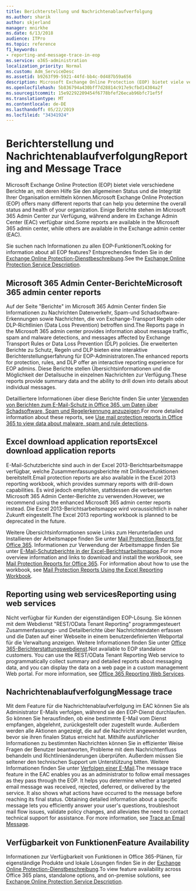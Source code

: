 ```yaml
---
title: Berichterstellung und Nachrichtenablaufverfolgung
ms.author: sharik
author: skjerland
manager: mnirkhe
ms.date: 6/13/2018
audience: ITPro
ms.topic: reference
f1_keywords:
- reporting-and-message-trace-in-eop
ms.service: o365-administration
localization_priority: Normal
ms.custom: Adm_ServiceDesc
ms.assetid: b9263f99-5921-44fd-bb4c-0d487b59a656
description: Microsoft Exchange Online Protection (EOP) bietet viele verschiedene Berichte an, mit deren Hilfe Sie den allgemeinen Status und die Integrität Ihrer Organisation ermitteln können. Einige Berichte stehen im Microsoft 365 Admin Center zur Verfügung, während andere im Exchange Admin Center (EAC) verfügbar sind.
ms.openlocfilehash: 5b836794a430bff7d28814c917e9cfbd14304a2f
ms.sourcegitcommit: 15e92292209454f6778bfef26ecab96bfc71ef5f
ms.translationtype: MT
ms.contentlocale: de-DE
ms.lasthandoff: 05/22/2019
ms.locfileid: "34341924"
---
```

# <a name="reporting-and-message-trace"></a><span data-ttu-id="0fd26-104">Berichterstellung und Nachrichtenablaufverfolgung</span><span class="sxs-lookup"><span data-stu-id="0fd26-104">Reporting and Message Trace</span></span>

<span data-ttu-id="0fd26-105">Microsoft Exchange Online Protection (EOP) bietet viele verschiedene Berichte an, mit deren Hilfe Sie den allgemeinen Status und die Integrität Ihrer Organisation ermitteln können.</span><span class="sxs-lookup"><span data-stu-id="0fd26-105">Microsoft Exchange Online Protection (EOP) offers many different reports that can help you determine the overall status and health of your organization.</span></span> <span data-ttu-id="0fd26-106">Einige Berichte stehen im Microsoft 365 Admin Center zur Verfügung, während andere im Exchange Admin Center (EAC) verfügbar sind.</span><span class="sxs-lookup"><span data-stu-id="0fd26-106">Some reports are available in the Microsoft 365 admin center, while others are available in the Exchange admin center (EAC).</span></span>
  
<span data-ttu-id="0fd26-107">Sie suchen nach Informationen zu allen EOP-Funktionen?</span><span class="sxs-lookup"><span data-stu-id="0fd26-107">Looking for information about all EOP features?</span></span> <span data-ttu-id="0fd26-108">Entsprechendes finden Sie in der [Exchange Online Protection-Dienstbeschreibung](exchange-online-protection-service-description.md).</span><span class="sxs-lookup"><span data-stu-id="0fd26-108">See the [Exchange Online Protection Service Description](exchange-online-protection-service-description.md).</span></span>
  
## <a name="microsoft-365-admin-center-reports"></a><span data-ttu-id="0fd26-109">Microsoft 365 Admin Center-Berichte</span><span class="sxs-lookup"><span data-stu-id="0fd26-109">Microsoft 365 admin center reports</span></span>
<span data-ttu-id="0fd26-110"><a name="BKMK_office365admincenterreports"> </a></span><span class="sxs-lookup"><span data-stu-id="0fd26-110"></span></span>

<span data-ttu-id="0fd26-111">Auf der Seite "Berichte" im Microsoft 365 Admin Center finden Sie Informationen zu Nachrichten Datenverkehr, Spam-und Schadsoftware-Erkennungen sowie Nachrichten, die von Exchange-Transport Regeln oder DLP-Richtlinien (Data Loss Prevention) betroffen sind.</span><span class="sxs-lookup"><span data-stu-id="0fd26-111">The Reports page in the Microsoft 365 admin center provides information about message traffic, spam and malware detections, and messages affected by Exchange Transport Rules or Data Loss Prevention (DLP) policies.</span></span> <span data-ttu-id="0fd26-112">Die erweiterten Berichte zu Schutz, Regeln und DLP bieten eine interaktive Berichterstellungserfahrung für EOP-Administratoren.</span><span class="sxs-lookup"><span data-stu-id="0fd26-112">The enhanced reports for protection, rules, and DLP offer an interactive reporting experience for EOP admins.</span></span> <span data-ttu-id="0fd26-113">Diese Berichte stellen Übersichtsinformationen und die Möglichkeit der Detailsuche in einzelnen Nachrichten zur Verfügung.</span><span class="sxs-lookup"><span data-stu-id="0fd26-113">These reports provide summary data and the ability to drill down into details about individual messages.</span></span>
  
<span data-ttu-id="0fd26-114">Detailliertere Informationen über diese Berichte finden Sie unter [Verwenden von Berichten zum E-Mail-Schutz in Office 365, um Daten über Schadsoftware, Spam und Regelerkennung anzuzeigen](https://go.microsoft.com/fwlink/p/?LinkID=401102).</span><span class="sxs-lookup"><span data-stu-id="0fd26-114">For more detailed information about these reports, see [Use mail protection reports in Office 365 to view data about malware, spam and rule detections](https://go.microsoft.com/fwlink/p/?LinkID=401102).</span></span>
  
## <a name="excel-download-application-reports"></a><span data-ttu-id="0fd26-115">Excel download application reports</span><span class="sxs-lookup"><span data-stu-id="0fd26-115">Excel download application reports</span></span>
<span data-ttu-id="0fd26-116"><a name="BKMK_exceldownloadapplicationreports"> </a></span><span class="sxs-lookup"><span data-stu-id="0fd26-116"></span></span>

<span data-ttu-id="0fd26-117">E-Mail-Schutzberichte sind auch in der Excel 2013-Berichtsarbeitsmappe verfügbar, welche Zusammenfassungsberichte mit Drilldownfunktionen bereitstellt.</span><span class="sxs-lookup"><span data-stu-id="0fd26-117">Email protection reports are also available in the Excel 2013 reporting workbook, which provides summary reports with drill-down capabilities.</span></span> <span data-ttu-id="0fd26-118">Es wird jedoch empfohlen, stattdessen die verbesserten Microsoft 365 Admin Center-Berichte zu verwenden.</span><span class="sxs-lookup"><span data-stu-id="0fd26-118">However, we recommend using the enhanced Microsoft 365 admin center reports instead.</span></span> <span data-ttu-id="0fd26-119">Die Excel 2013-Berichtsarbeitsmappe wird voraussichtlich in naher Zukunft eingestellt.</span><span class="sxs-lookup"><span data-stu-id="0fd26-119">The Excel 2013 reporting workbook is planned to be deprecated in the future.</span></span> 
  
<span data-ttu-id="0fd26-p106">Weitere Übersichtsinformationen sowie Links zum Herunterladen und Installieren der Arbeitsmappe finden Sie unter [Mail Protection Reports for Office 365](https://go.microsoft.com/fwlink/p/?LinkId=271776). Informationen zur Verwendung der Arbeitsmappe finden Sie unter [E-Mail-Schutzberichte in der Excel-Berichtsarbeitsmappe](https://go.microsoft.com/fwlink/p/?LinkId=285211).</span><span class="sxs-lookup"><span data-stu-id="0fd26-p106">For more overview information and links to download and install the workbook, see [Mail Protection Reports for Office 365](https://go.microsoft.com/fwlink/p/?LinkId=271776). For information about how to use the workbook, see [Mail Protection Reports Using the Excel Reporting Workbook](https://go.microsoft.com/fwlink/p/?LinkId=285211).</span></span>
  
## <a name="reporting-using-web-services"></a><span data-ttu-id="0fd26-122">Reporting using web services</span><span class="sxs-lookup"><span data-stu-id="0fd26-122">Reporting using web services</span></span>
<span data-ttu-id="0fd26-123"><a name="BKMK_reportingusingwebservices"> </a></span><span class="sxs-lookup"><span data-stu-id="0fd26-123"></span></span>

<span data-ttu-id="0fd26-p107">Nicht verfügbar für Kunden der eigenständigen EOP-Lösung. Sie können mit dem Webdienst "REST/OData Tenant Reporting" programmgesteuert Zusammenfassungs- und Detailberichte über Nachrichtendaten erfassen und die Daten auf einer Webseite in einem benutzerdefinierten Webportal für die Verwaltung anzeigen. Weitere Informationen finden Sie unter [Office 365-Berichterstattungswebdienst](https://go.microsoft.com/fwlink/?LinkId=279926).</span><span class="sxs-lookup"><span data-stu-id="0fd26-p107">Not available to EOP standalone customers. You can use the REST/OData Tenant Reporting Web service to programmatically collect summary and detailed reports about messaging data, and you can display the data on a web page in a custom management Web portal. For more information, see [Office 365 Reporting Web Services](https://go.microsoft.com/fwlink/?LinkId=279926).</span></span>
  
## <a name="message-trace"></a><span data-ttu-id="0fd26-127">Nachrichtenablaufverfolgung</span><span class="sxs-lookup"><span data-stu-id="0fd26-127">Message trace</span></span>
<span data-ttu-id="0fd26-128"><a name="BKMK_messagetrace"> </a></span><span class="sxs-lookup"><span data-stu-id="0fd26-128"></span></span>

<span data-ttu-id="0fd26-p108">Mit dem Feature für die Nachrichtenablaufverfolgung im EAC können Sie als Administrator E-Mails verfolgen, während sie den EOP-Dienst durchlaufen. So können Sie herausfinden, ob eine bestimmte E-Mail vom Dienst empfangen, abgelehnt, zurückgestellt oder zugestellt wurde. Außerdem werden alle Aktionen angezeigt, die auf die Nachricht angewendet wurden, bevor sie ihren finalen Status erreicht hat. Mithilfe ausführlicher Informationen zu bestimmten Nachrichten können Sie in effizienter Weise Fragen der Benutzer beantworten, Probleme mit dem Nachrichtenfluss behandeln und Richtlinienänderungen überprüfen. Außerdem müssen Sie seltener den technischen Support um Unterstützung bitten. Weitere Informationen finden Sie unter [Verfolgen einer E-Mail](https://go.microsoft.com/fwlink/p/?LinkID=282262).</span><span class="sxs-lookup"><span data-stu-id="0fd26-p108">The message trace feature in the EAC enables you as an administrator to follow email messages as they pass through the EOP. It helps you determine whether a targeted email message was received, rejected, deferred, or delivered by the service. It also shows what actions have occurred to the message before reaching its final status. Obtaining detailed information about a specific message lets you efficiently answer your user's questions, troubleshoot mail flow issues, validate policy changes, and alleviates the need to contact technical support for assistance. For more information, see [Trace an Email Message](https://go.microsoft.com/fwlink/p/?LinkID=282262).</span></span>
  
## <a name="feature-availability"></a><span data-ttu-id="0fd26-134">Verfügbarkeit von Funktionen</span><span class="sxs-lookup"><span data-stu-id="0fd26-134">Feature Availability</span></span>
<span data-ttu-id="0fd26-135"><a name="BKMK_messagetrace"> </a></span><span class="sxs-lookup"><span data-stu-id="0fd26-135"></span></span>

<span data-ttu-id="0fd26-136">Informationen zur Verfügbarkeit von Funktionen in Office 365-Plänen, für eigenständige Produkte und lokale Lösungen finden Sie in der [Exchange Online Protection-Dienstbeschreibung](exchange-online-protection-service-description.md).</span><span class="sxs-lookup"><span data-stu-id="0fd26-136">To view feature availability across Office 365 plans, standalone options, and on-premise solutions, see [Exchange Online Protection Service Description](exchange-online-protection-service-description.md).</span></span>
  


